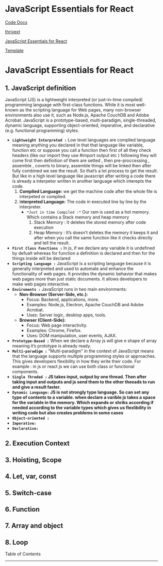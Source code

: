# JavaScript Essentials for React

[Code Docs](Code%20Docs%201d2cab6403ca81889cddfe718cfc1681.csv)

[thrivext](https://www.notion.so/thrivext-1d2cab6403ca803cba4ec41379f95156?pvs=21)

[ JavaScript Essentials for React](https://www.notion.so/JavaScript-Essentials-for-React-1d4cab6403ca809eb587f6a1eaf888b3?pvs=21)

[Template](https://www.notion.so/Template-1d4cab6403ca800097cad15b32461767?pvs=21)

 

# JavaScript Essentials for React

## 1. JavaScript definition

JavaScript (JS) is a lightweight interpreted (or just-in-time compiled) programming language with first-class functions. While it is most well-known as the scripting language for Web pages, many non-browser environments also use it, such as Node.js, Apache CouchDB and Adobe Acrobat. JavaScript is a prototype-based, multi-paradigm, single-threaded, dynamic language, supporting object-oriented, imperative, and declarative (e.g. functional programming) styles.

- **`Lightweight Interpreted :`**  Low level languages are complied language meaning anything you declared in that that language like variable, function etc or suppose you call a function then first of all they check headers (like our import they use #import output etc )  following they will come first then definition of them are setted , then pre-proccessing , assemble , coverts to binary, assemble things will be linked then after fully combined we see the result. So that’s a lot process to get the result. But like in a high level language like javascript after writing a code there is already a interpetor written in another language which interepts the code.
    1. **Complied Language:**  we get the machine code after the whole file is interpeted or complied. 
    2. I**nterpreted Language:** The code in executed line by line by the interpreter. 
        - `*Just in time Compiled :*` Our ram is used as a hot memory. Which contains a Stack memory and heap memory
            1. Stack Memory : It deletes the stored memory after code execution 
            2. Heap Memory : It’s doesn’t deletes the memory it keeps it and after when you call the same function like it checks directly and tell the result. 
- **`First Class Functions :`** In js, if we declare any variable it is undefined by defualt whereas for function a definition is declared and then for the things inside will be declared
- **`Scripting Language :`** JavaScript is a scripting language because it is generally interpreted and used to automate and enhance the functionality of web pages. It provides the dynamic behavior that makes web pages more than just static documents. It allows developers to make web pages interactive.
- **`Enviroments :`**  JavaScript runs in two main environments:
    - **Non-Browser (Server-Side, etc.):**
        - Focus: Backend, applications, more.
        - Examples: Node.js, Electron, Apache CouchDB and Adobe Acrobat.
        - Uses: Server logic, desktop apps, tools.
    - **Browser (Client-Side):**
        - Focus: Web page interactivity.
        - Examples: Chrome, Firefox.
        - Uses: DOM manipulation, user events, AJAX.
- **`Prototype-Based :`** When we declare a Array js will give e shape of array meaning it’s prototype is already ready.
- **`Multi-paradigm :`**  "Multi-paradigm" in the context of JavaScript means that the language supports multiple programming styles or approaches. This gives developers flexibility in how they write their code.  For example : in js or react js we can use both class or functional components.
- **`Single Threded :` JS takes input, output by one thread. Then after taking input and outputs and js send them to the other theeads to run and give a result faster.**
- **`Dynamic Language:`  JS is not strongly type language. So can set any type of contents to a variable. when declare a varible js takes a space for the variable in the memory. Which expands or shriks according if needed according to the variable types which gives us flexlibility in writing code but also creates problems in some cases**
- **`Object-oriented :`**
- **`Imperative:`**
- **`Declarative:`**

## 2. Execution Context

## 3. Hoisting, Scope

## 4. Let, var, const

## 5. Switch-case

## 6. Function

## 7. Array and object

## 8. Loop

Table of Contents

---
